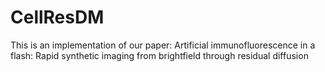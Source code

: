 # CellResDM
This is an implementation of our paper: Artificial immunofluorescence in a flash: Rapid synthetic imaging from brightfield through residual diffusion

